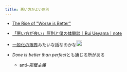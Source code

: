 ```yaml
---
title: 悪い方がよい原則
---
```


* [The Rise of "Worse is Better"](http://chasen.org/~daiti-m/text/worse-is-better-ja.html)

* [「悪い方が良い」原則と僕の体験談｜Rui Ueyama｜note](https://note.com/ruiu/n/n9948f0cc3ed3)

* [一般化の限界](%E4%B8%80%E8%88%AC%E5%8C%96%E3%81%AE%E9%99%90%E7%95%8C.md)みたいな話なのかな<img src='https://scrapbox.io/api/pages/blu3mo-public/blu3mo/icon' alt='blu3mo.icon' height="19.5"/>

* *Done is better than perfect*とも通じる所がある
  
  * anti-*完璧主義*
